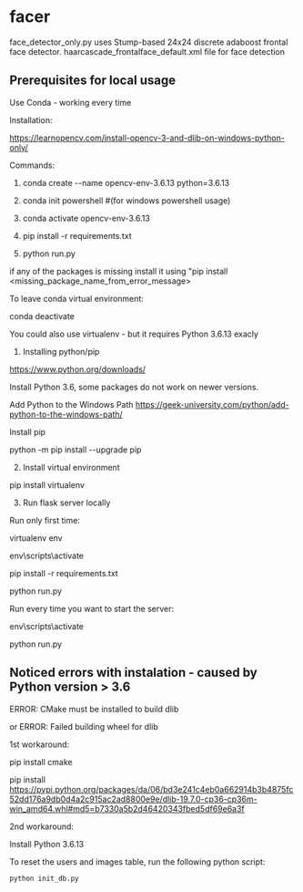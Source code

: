 # facer

face_detector_only.py uses Stump-based 24x24 discrete adaboost frontal face detector.
haarcascade_frontalface_default.xml file for face detection

## Prerequisites for local usage

Use Conda - working every time

Installation:

https://learnopencv.com/install-opencv-3-and-dlib-on-windows-python-only/

Commands:

1. conda create --name opencv-env-3.6.13 python=3.6.13

2. conda init powershell #(for windows powershell usage)

3. conda activate opencv-env-3.6.13

4. pip install -r requirements.txt

5. python run.py

if any of the packages is missing install it using "pip install <missing_package_name_from_error_message>

To leave conda virtual environment:

conda deactivate

You could also use virtualenv - but it requires Python 3.6.13 exacly

1. Installing python/pip

https://www.python.org/downloads/

Install Python 3.6, some packages do not work on newer versions.

Add Python to the Windows Path
https://geek-university.com/python/add-python-to-the-windows-path/

Install pip

python -m pip install --upgrade pip

2. Install virtual environment

pip install virtualenv

3. Run flask server locally

Run only first time:

virtualenv env

env\scripts\activate

pip install -r requirements.txt

python run.py

Run every time you want to start the server:

env\scripts\activate

python run.py

## Noticed errors with instalation - caused by Python version > 3.6

ERROR: CMake must be installed to build dlib

or ERROR: Failed building wheel for dlib

1st workaround:

pip install cmake

pip install https://pypi.python.org/packages/da/06/bd3e241c4eb0a662914b3b4875fc52dd176a9db0d4a2c915ac2ad8800e9e/dlib-19.7.0-cp36-cp36m-win_amd64.whl#md5=b7330a5b2d46420343fbed5df69e6a3f

2nd workaround:

Install Python 3.6.13

To reset the users and images table, run the following python script:

```
python init_db.py
```
